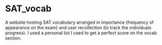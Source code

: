 # SAT_vocab

A website hosting SAT vocabulary arranged in importance (frequency of appearance on the exam) and user recollection (to track the individuals progress). I used a personal list I used to get a perfect score on the vocab section.

